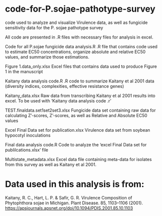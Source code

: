 # code-for-P.sojae-pathotype-survey
code used to analyze and visualize Virulence data, as well as fungicide sensitivity data for the P. sojae pathotype survey

All code are presented in .R files with necessary files for analysis in excel.

Code for all P.sojae fungicide data analysis.R
.R file that contains code used to estimate EC50 concentrations, organize absolute and relative EC50 values, and summarize those estimations.

Figure 1.data_only.xlsx
Excel files that contains data used to produce Figure 1 in the manuscript

Kaitany data analysis code.R
.R code to summarize Kaitany et al 2001 data (diversity indices, complexities, effective resistance genes)

Kaitany_data.xlsx
Raw data from transcribing Kaitany et al 2001 results into excel. To be used with ‘Kaitany data analysis code .r’

TEST.finaldata.set1set2set3.xlsx
Fungicide data set containing raw data for calculating Z’-scores, Z’-scores, as well as Relative and Absolute EC50 values

Excel Final Data set for publication.xlsx
Virulence data set from soybean hypocotyl inoculations

Final data analysis code.R
Code to analyze the ‘excel Final Data set for publilcations.xlsx’ file

Multistate_metadata.xlsx
Excel data file containing meta-data for isolates from this survey as well as Kaitany et al 2001.

# Data used in this analysis is from:
Kaitany, R. C., Hart, L. P. & Safir, G. R. Virulence Composition of Phytophthora sojae in Michigan. Plant Disease. 85, 1103–1106 (2001). https://apsjournals.apsnet.org/doi/10.1094/PDIS.2001.85.10.1103
